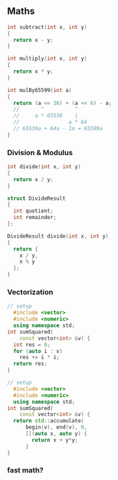 ## Maths
<!-- .element: class="white-bg" -->


```cpp
int subtract(int x, int y)
{
  return x - y;
}
```


```cpp
int multiply(int x, int y)
{
  return x * y;
}
```


```cpp
int mulBy65599(int a)
{
  return (a << 16) + (a << 6) - a;
  //       ^          ^
  //     a * 65536    |
  //                a * 64
  // 65536a + 64a - 1a = 65599a
}
```


### Division & Modulus

```cpp
int divide(int x, int y)
{
  return x / y;
}
```


```cpp
struct DivideResult
{
  int quotient;
  int remainder;
};

DivideResult divide(int x, int y)
{
  return { 
    x / y, 
    x % y 
  };
}
```


### Vectorization

```cpp
// setup
  #include <vector>
  #include <numeric>
  using namespace std;
int sumSquared(
    const vector<int> &v) {
  int res = 0;
  for (auto i : v) 
    res += i * i;
  return res;
}
```

```cpp
// setup
  #include <vector>
  #include <numeric>
  using namespace std;
int sumSquared(
    const vector<int> &v) {
  return std::accumulate(
      begin(v), end(v), 0,
      [](auto x, auto y) {
        return x + y*y;
      }
}
```

### fast math?